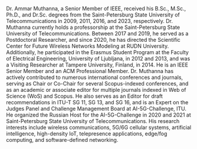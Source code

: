Dr. Ammar Muthanna, a Senior Member of IEEE, received his B.Sc., M.Sc., Ph.D., and Dr.Sc. degrees from the Saint-Petersburg State University of Telecommunications in 2009, 2011, 2016, and 2023, respectively. 
Dr. Muthanna currently holds a professorship at the Saint-Petersburg State University of Telecommunications. 
Between 2017 and 2019, he served as a Postdoctoral Researcher, and since 2020, he has directed the Scientific Center for Future Wireless Networks Modeling at RUDN University. 
Additionally, he participated in the Erasmus Student Program at the Faculty of Electrical Engineering, University of Ljubljana, in 2012 and 2013, and was a Visiting Researcher at Tampere University, Finland, in 2014. 
He is an IEEE Senior Member and an ACM Professional Member. 
Dr. Muthanna has actively contributed to numerous international conferences and journals, serving as Chair or Co-Chair for several Scopus-indexed conferences, and as an academic or associate editor for multiple journals indexed in Web of Science (WoS) and Scopus. 
He also serves as an Editor for draft recommendations in ITU-T SG 11, SG 13, and SG 16, and is an Expert on the Judges Panel and Challenge Management Board at AI-5G-Challenge, ITU. 
He organized the Russian Host for the AI-5G-Challenge in 2020 and 2021 at Saint-Petersburg State University of Telecommunications. 
His research interests include wireless communications, 5G/6G cellular systems, artificial intelligence, high-density IoT, telepresence applications, edge/fog computing, and software-defined networking.
